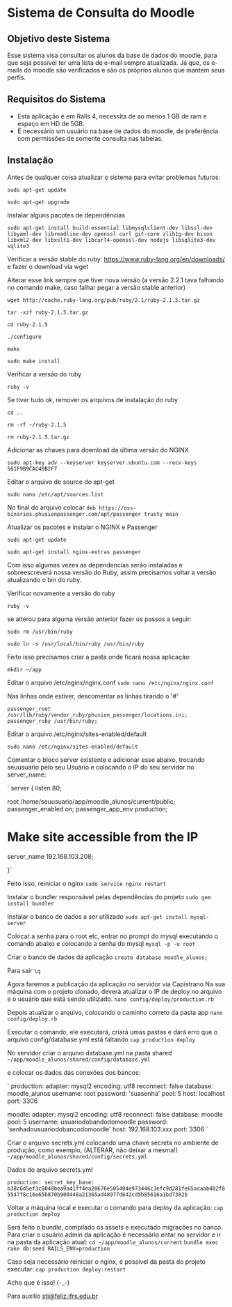 # Sistema de Consulta do Moodle

## Objetivo deste Sistema
Esse sistema visa consultar os alunos da base de dados do moodle, para que seja possível ter uma lista de e-mail sempre atualizada.
Já que, os e-mails do moodle são verificados e são os próprios alunos que mantem seus perfis.

## Requisitos do Sistema
* Esta aplicação é em Rails 4, necessita de ao menos 1 GB de ram e espaço em HD de 5GB.
* É necessário um usuário na base de dados do moodle, de preferência com permissões de somente consulta nas tabelas.


## Instalação

Antes de qualquer coisa atualizar o sistema para evitar problemas futuros:

```console
sudo apt-get update
```

```console
sudo apt-get upgrade
```

Instalar alguns pacotes de dependências

`sudo apt-get install build-essential libmysqlclient-dev libssl-dev libyaml-dev libreadline-dev openssl curl git-core zlib1g-dev bison libxml2-dev libxslt1-dev libcurl4-openssl-dev nodejs libsqlite3-dev sqlite3`

Verificar a versão stable do ruby: https://www.ruby-lang.org/en/downloads/ e fazer o download via wget

Alterar esse link sempre que tiver nova versão (a versão 2.2.1 tava falhando no comando make, caso falhar pegar a versão stable anterior)

`wget http://cache.ruby-lang.org/pub/ruby/2.1/ruby-2.1.5.tar.gz`

`tar -xzf ruby-2.1.5.tar.gz`

`cd ruby-2.1.5`

`./configure`

`make`

`sudo make install`

Verificar a versão do ruby

`ruby -v`

Se tiver tudo ok, remover os arquivos de instalação do ruby

`cd ..`

`rm -rf ~/ruby-2.1.5`

`rm ruby-2.1.5.tar.gz`

Adicionar as chaves para download da última versão do NGINX

`sudo apt-key adv --keyserver keyserver.ubuntu.com --recv-keys 561F9B9CAC40B2F7`

Editar o arquivo de source do apt-get

`sudo nano /etc/apt/sources.list`

No final do arquivo colocar
`deb https://oss-binaries.phusionpassenger.com/apt/passenger trusty main`

Atualizar os pacotes e instalar o NGINX e Passenger

`sudo apt-get update`

`sudo apt-get install nginx-extras passenger`

Com isso algumas vezes as dependencias serão instaladas e sobreescreverá nossa versão do Ruby, assim precisamos voltar a versão atualizando o bin do ruby.

Verificar novamente a versão do ruby

`ruby -v`

se alterou para alguma versão anterior fazer os passos a seguir:

`sudo rm /usr/bin/ruby`

`sudo ln -s /usr/local/bin/ruby /usr/bin/ruby`

Feito isso precisamos criar a pasta onde ficará nossa aplicação:

`mkdir ~/app`

Editar o arquivo /etc/nginx/nginx.conf
`sudo nano /etc/nginx/nginx.conf`

Nas linhas onde estiver, descomentar as linhas tirando o '#'

`passenger_root /usr/lib/ruby/vendor_ruby/phusion_passenger/locations.ini;
passenger_ruby /usr/bin/ruby;`

Editar o arquivo /etc/nginx/sites-enabled/default

`sudo nano /etc/nginx/sites-enabled/default`

Comentar o bloco server existente e adicionar esse abaixo, trocando seuusuario pelo seu Usuário e colocando o IP do seu servidor no server_name:

`
server {
  listen 80;

  root /home/seuusuario/app/moodle_alunos/current/public;
  passenger_enabled on;
  passenger_app_env production;

  # Make site accessible from the IP
  server_name 192.168.103.208;

}`

Feito isso, reiniciar o nginx
`sudo service nginx restart`

Instalar o bundler responsável pelas dependências do projeto
`sudo gem install bundler`

Instalar o banco de dados a ser utilizado
`sudo apt-get install mysql-server`

Colocar a senha para o root etc, entrar no prompt do mysql executando o comando abaixo e colocando a senha do mysql
`mysql -p -u root`

Criar o banco de dados da aplicação
`create database moodle_alunos;`

Para sair `\q`

Agora faremos a publicação da aplicação no servidor via Capistrano
Na sua máquina com o projeto clonado, deverá atualizar o IP de deploy no arquivo e o usuário que está sendo utilizado.
`nano config/deploy/production.rb`

Depois atualizar o arquivo, colocando o caminho correto da pasta app
`nano config/deploy.rb`


Executar o comando, ele executará, criará umas pastas e dará erro que o arquivo config/database.yml está faltando
`cap production deploy`

No servidor criar o arquivo database.yml na pasta shared
`~/app/moodle_alunos/shared/config/database.yml`

e colocar os dados das conexões dos bancos:

`
production:
  adapter: mysql2
  encoding: utf8
  reconnect: false
  database: moodle_alunos
  username: root
  password: 'suasenha'
  pool: 5
  host: localhost
  port: 3306

moodle:
  adapter: mysql2
  encoding: utf8
  reconnect: false
  database: moodle
  pool: 5
  username: usuariodobandodomoodle
  password: 'senhadousuariodobancodomoodle'
  host: 192.168.103.xxx
  port: 3306
`

Criar o arquivo secrets.yml colocando uma chave secreta no ambiente de produção, como exemplo, (ALTERAR, não deixar a mesma!)
`~/app/moodle_alunos/shared/config/secrets.yml`

Dados do arquivo secrets.yml

`production:
  secret_key_base: b38c6d5ef3c8048bea9a41ff4ea20676e505404e973446c3efc9d281fe65acaab402f85547f8c16e65b870b900448a21365ad48977d642cd5b85616a1bd7382b`

Voltar a máquina local e executar o comando para deploy da aplicação:
`cap production deploy`

Será feito o bundle, compilado os assets e executado migrações no banco.
Para criar o usuário admin da aplicação é necessário entar no servidor e ir na pasta da aplicação atual:
`cd ~/app/moodle_alunos/current`
`bundle exec rake db:seed RAILS_ENV=production`

Caso seja necessário reiniciar o nginx, é possível da pasta do projeto executar:
`cap production deploy:restart`

Acho que é isso! (-_-)

Para auxílio sti@feliz.ifrs.edu.br
